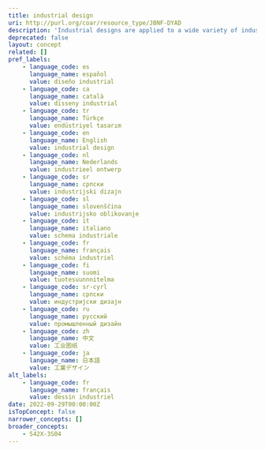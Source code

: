 ```yaml
---
title: industrial design
uri: http://purl.org/coar/resource_type/JBNF-DYAD
description: 'Industrial designs are applied to a wide variety of industrial products and handicrafts. They refer to the ornamental or aesthetic aspects of a useful article,including compositions of lines or colors or any three-dimensional forms that give a special appearance to a product or handicraft. [Source: https://www.wipo.int/edocs/pubdocs/en/wipo_pub_943_2018.pdf]'
deprecated: false
layout: concept
related: []
pref_labels:
    - language_code: es
      language_name: español
      value: diseño industrial
    - language_code: ca
      language_name: català
      value: disseny industrial
    - language_code: tr
      language_name: Türkçe
      value: endüstriyel tasarım
    - language_code: en
      language_name: English
      value: industrial design
    - language_code: nl
      language_name: Nederlands
      value: industrieel ontwerp
    - language_code: sr
      language_name: српски
      value: industrijski dizajn
    - language_code: sl
      language_name: slovenščina
      value: industrijsko oblikovanje
    - language_code: it
      language_name: italiano
      value: schema industriale
    - language_code: fr
      language_name: français
      value: schéma industriel
    - language_code: fi
      language_name: suomi
      value: tuotesuunnnitelma
    - language_code: sr-cyrl
      language_name: српски
      value: индустријски дизајн
    - language_code: ru
      language_name: русский
      value: промышленный дизайн
    - language_code: zh
      language_name: 中文
      value: 工业图纸
    - language_code: ja
      language_name: 日本語
      value: 工業デザイン
alt_labels:
    - language_code: fr
      language_name: français
      value: dessin industriel
date: 2022-09-29T00:00:00Z
isTopConcept: false
narrower_concepts: []
broader_concepts:
    - 542X-3S04
---
```


